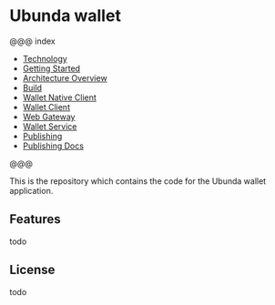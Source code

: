 # Ubunda wallet

@@@ index

* [Technology](technology.md)
* [Getting Started](gettingStarted.md)
* [Architecture Overview](architecture_overview.md)
* [Build](build/index.md)
* [Wallet Native Client](native_client/index.md)
* [Wallet Client](client/index.md)
* [Web Gateway](web_gateway/index.md)
* [Wallet Service](wallet_service/index.md)
* [Publishing](publishing/index.md)
* [Publishing Docs](publishing/docs.md)


@@@

This is the repository which contains the code for the Ubunda wallet application.


## Features

todo


## License

todo
